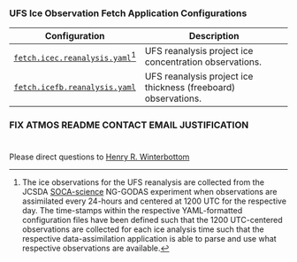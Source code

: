 ### UFS Ice Observation Fetch Application Configurations

<div align="center">

| Configuration | Description |
| :-------------: | :-------------: |
| [`fetch.icec.reanalysis.yaml`](fetch.icec.reanalysis.yaml)[^1] | <div align="left">UFS reanalysis project ice concentration observations. </div>|
| [`fetch.icefb.reanalysis.yaml`](fetch.icefb.reanalysis.yaml) | <div align="left">UFS reanalysis project ice thickness (freeboard) observations. </div>|

</div>


[^1]: The ice observations for the UFS reanalysis are collected from the JCSDA [SOCA-science](https://github.com/jcsda-internal/soca-science) NG-GODAS experiment when observations are assimilated every 24-hours and centered at 1200 UTC for the respective day. The time-stamps within the respective YAML-formatted configuration files have been defined such that the 1200 UTC-centered observations are collected for each ice analysis time such that the respective data-assimilation application is able to parse and use what respective observations are available.

### FIX ATMOS README CONTACT EMAIL JUSTIFICATION ###

#

Please direct questions to [Henry
R. Winterbottom](mailto:henry.winterbottom@noaa.gov?subject=[UFS-Applications])